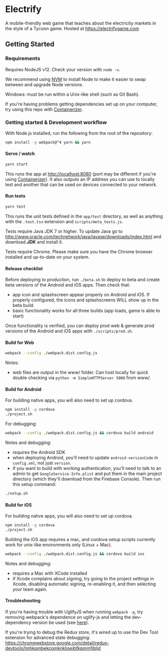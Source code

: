 # Electrify

A mobile-friendly web game that teaches about the electricity markets in the style of a Tycoon game. Hosted at https://electrifygame.com

## Getting Started

### Requirements

Requires NodeJS v12. Check your version with `node -v`.

We recommend using [NVM](https://github.com/creationix/nvm) to install Node to make it easier to swap between and upgrade Node versions.

Windows: must be run within a Unix-like shell (such as Git Bash).

If you're having problems getting dependencies set up on your computer, try using this repo with [Containerizer](https://github.com/Fabricate-IO/containerizer).

### Getting started & Development workflow

With Node.js installed, run the following from the root of the repository:

```sh
npm install -g webpack@^4 yarn && yarn
```

#### Serve / watch

```sh
yarn start
```

This runs the app at [http://localhost:8080](http://localhost:8080) (port may be different if you're using [Containerizer](https://github.com/Fabricate-IO/containerizer)). It also outputs an IP address you can use to locally test and another that can be used on devices connected to your network.

#### Run tests

```sh
yarn test
```

This runs the unit tests defined in the `app/test` directory, as well as anything with the `.test.tsx` extension and `scripts/meta_tests.js`.

Tests require Java JDK 7 or higher. To update Java go to http://www.oracle.com/technetwork/java/javase/downloads/index.html and download ***JDK*** and install it.

Tests require Chrome. Please make sure you have the Chrome browser installed and up-to-date on your system.

#### Release checklist

Before deploying to production, run `./beta.sh` to deploy to beta and create beta versions of the Android and iOS apps. Then check that:

- app icon and splashscreen appear properly on Android and iOS. If properly configured, the icons and splashscreens WILL show up in the beta build.
- basic functionality works for all three builds (app loads, game is able to start)

Once functionality is verified, you can deploy prod web & generate prod versions of the Android and iOS apps with `./scripts/prod.sh`.

#### Build for Web

```sh
webpack --config ./webpack.dist.config.js
```

Notes:
- web files are output in the www/ folder. Can host locally for quick double checking via `python -m SimpleHTTPServer 5000` from www/.

#### Build for Android

For building native apps, you will also need to set up cordova.

```sh
npm install -g cordova
./project.sh
```

For debugging:

```sh
webpack --config ./webpack.dist.config.js && cordova build android
```

Notes and debugging:

- requires the Android SDK
- when deploying Android, you'll need to update `android-versionCode` in `config.xml`, not just `version`.
- if you want to build with working authentication, you'll need to talk to an admin to get `GoogleService-Info.plist` and put them in the main project directory (which they'll download from the Firebase Console). Then run this setup command:

```sh
./setup.sh
```

#### Build for iOS

For building native apps, you will also need to set up cordova.

```sh
npm install -g cordova
./project.sh
```

Building the iOS app requires a mac, and cordova setup scripts currently work for unix-like environments only (Linux + Mac).

```sh
webpack --config ./webpack.dist.config.js && cordova build ios
```

Notes and debugging:

- requires a Mac with XCode installed
- if Xcode complains about signing, try going to the project settings in Xcode, disabling automatic signing, re-enabling it, and then selecting your team again.

#### Troubleshooting

If you're having trouble with UglifyJS when running `webpack -p`, try removing webpack's dependence on uglify-js and letting the dev-dependency version be used (see [here](https://github.com/mishoo/UglifyJS2/issues/448)).

If you're trying to debug the Redux store, it's wired up to use the Dev Tool extension for advanced state debugging: https://chromewebstore.google.com/detail/redux-devtools/lmhkpmbekcpmknklioeibfkpmmfibljd

